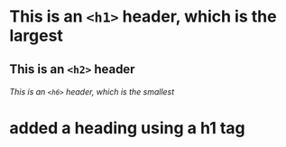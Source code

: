 # This is an `<h1>` header, which is the largest

## This is an `<h2>` header

###### This is an `<h6>` header, which is the smallest

















# added a heading using a h1 tag
